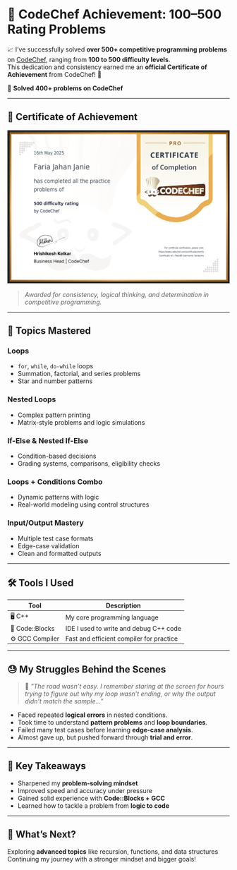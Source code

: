 # 🏅 CodeChef Achievement: 100–500 Rating Problems

📈 I’ve successfully solved **over 500+ competitive programming problems** on [CodeChef](https://www.codechef.com/users/fariajanie), ranging from **100 to 500 difficulty levels**.  
This dedication and consistency earned me an **official Certificate of Achievement** from CodeChef! 🎉

🏅 **Solved 400+ problems on CodeChef**

---

## 📜 Certificate of Achievement

![CodeChef Certificate](certificate.png)

> *Awarded for consistency, logical thinking, and determination in competitive programming.*

---

## 🧠 Topics Mastered

###  Loops
- `for`, `while`, `do-while` loops
- Summation, factorial, and series problems
- Star and number patterns

###  Nested Loops
- Complex pattern printing
- Matrix-style problems and logic simulations

###  If-Else &  Nested If-Else
- Condition-based decisions
- Grading systems, comparisons, eligibility checks

###  Loops + Conditions Combo
- Dynamic patterns with logic
- Real-world modeling using control structures

###  Input/Output Mastery
- Multiple test case formats
- Edge-case validation
- Clean and formatted outputs

---

## 🛠️ Tools I Used

| Tool            | Description                                 |
|-----------------|---------------------------------------------|
| 🖥️ C++          | My core programming language                |
| 🧰 Code::Blocks | IDE I used to write and debug C++ code      |
| ⚙️ GCC Compiler | Fast and efficient compiler for practice    |

---

## 😓 My Struggles Behind the Scenes

> 💬 _"The road wasn’t easy. I remember staring at the screen for hours trying to figure out why my loop wasn’t ending, or why the output didn’t match the sample..."_

- Faced repeated **logical errors** in nested conditions.
- Took time to understand **pattern problems** and **loop boundaries**.
- Failed many test cases before learning **edge-case analysis**.
- Almost gave up, but pushed forward through **trial and error**.



---

## 🚀 Key Takeaways

-  Sharpened my **problem-solving mindset**
-  Improved speed and accuracy under pressure
-  Gained solid experience with **Code::Blocks + GCC**
-  Learned how to tackle a problem from **logic to code**

---

## 🥇 What’s Next?


 Exploring **advanced topics** like recursion, functions, and data structures  
 Continuing my journey with a stronger mindset and bigger goals!



